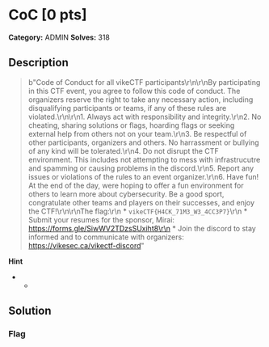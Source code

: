 # CoC [0 pts]

**Category:** ADMIN
**Solves:** 318

## Description
>b"Code of Conduct for all vikeCTF participants\r\n\r\nBy participating in this CTF event, you agree to follow this code of conduct. The organizers reserve the right to take any necessary action, including disqualifying participants or teams, if any of these rules are violated.\r\n\r\n1. Always act with responsibility and integrity.\r\n2. No cheating, sharing solutions or flags, hoarding flags or seeking external help from others not on your team.\r\n3. Be respectful of other participants, organizers and others. No harrassment or bullying of any kind will be tolerated.\r\n4. Do not disrupt the CTF environment. This includes not attempting to mess with infrastrucutre and spamming or causing problems in the discord.\r\n5. Report any issues or violations of the rules to an event organizer.\r\n6. Have fun! At the end of the day, were hoping to offer a fun environment for others to learn more about cybersecurity. Be a good sport, congratulate other teams and players on their successes, and enjoy the CTF!\r\n\r\nThe flag:\r\n  * `vikeCTF{H4CK_71M3_W3_4CC3P7}`\r\n  * Submit your resumes for the sponsor, Mirai: https://forms.gle/SiwWV2TDzsSUxiht8\r\n  * Join the discord to stay informed and to communicate with organizers: https://vikesec.ca/vikectf-discord"

**Hint**
* -

## Solution

### Flag

